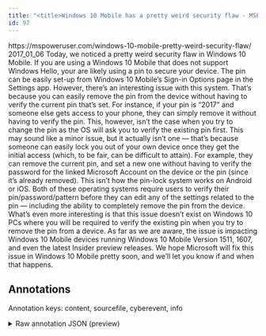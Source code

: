 ```yaml
---
title: "<title>Windows 10 Mobile has a pretty weird security flaw - MSPoweruser</title>"
id: 97
---
```


<title>Windows 10 Mobile has a pretty weird security flaw - MSPoweruser</title>
<source> https://mspoweruser.com/windows-10-mobile-pretty-weird-security-flaw/ </source>
<date> 2017_01_06 </date>
<text>
Today, we noticed a pretty weird security flaw in Windows 10 Mobile.
If you are using a Windows 10 Mobile that does not support Windows Hello, your are likely using a pin to secure your device.
The pin can be easily set-up from Windows 10 Mobile’s Sign-in Options page in the Settings app.
However, there’s an interesting issue with this system.
That’s because you can easily remove the pin from the device without having to verify the current pin that’s set.
For instance, if your pin is “2017” and someone else gets access to your phone, they can simply remove it without having to verify the pin.
This, however, isn’t the case when you try to change the pin as the OS will ask you to verify the existing pin first.
This may sound like a minor issue, but it actually isn’t one — that’s because someone can easily lock you out of your own device once they get the initial access (which, to be fair, can be difficult to attain).
For example, they can remove the current pin, and set a new one without having to verify the password for the linked Microsoft Account on the device or the pin (since it’s already removed).
This isn’t how the pin-lock system works on Android or iOS.
Both of these operating systems require users to verify their pin/password/pattern before they can edit any of the settings related to the pin — including the ability to completely remove the pin from the device.
What’s even more interesting is that this issue doesn’t exist on Windows 10 PCs where you will be required to verify the existing pin when you try to remove the pin from a device.
As far as we are aware, the issue is impacting Windows 10 Mobile devices running Windows 10 Mobile Version 1511, 1607, and even the latest Insider preview releases.
We hope Microsoft will fix this issue in Windows 10 Mobile pretty soon, and we’ll let you know if and when that happens.
</text>



## Annotations

Annotation keys: content, sourcefile, cyberevent, info

<details>
<summary>Raw annotation JSON (preview)</summary>

```json
{
  "content": "Today, we noticed a pretty weird security flaw in Windows 10 Mobile. If you are using a Windows 10 Mobile that does not support Windows Hello, your are likely using a pin to secure your device. The pin can be easily set-up from Windows 10 Mobile\u2019s Sign-in Options page in the Settings app. However, there\u2019s an interesting issue with this system. That\u2019s because you can easily remove the pin from the device without having to verify the current pin that\u2019s set. For instance, if your pin is \u201c2017\u201d and someone else gets access to your phone, they can simply remove it without having to verify the pin. This, however, isn\u2019t the case when you try to change the pin as the OS will ask you to verify the existing pin first. This may sound like a minor issue, but it actually isn\u2019t one \u2014 that\u2019s because someone can easily lock you out of your own device once they get the initial access (which, to be fair, can be difficult to attain). For example, they can remove the current pin, and set a new one without having to verify the password for the linked Microsoft Account on the device or the pin (since it\u2019s already removed). This isn\u2019t how the pin-lock system works on Android or iOS. Both of these operating systems require users to verify their pin/password/pattern before they can edit any of the settings related to the pin \u2014 including the ability to completely remove the pin from the device. What\u2019s even more interesting is that this issue doesn\u2019t exist on Windows 10 PCs where you will be required to verify the existing pin when you try to remove the pin from a device. As far as we are aware, the issue is impacting Windows 10 Mobile devices running Windows 10 Mobile Version 1511, 1607, and even the latest Insider preview releases. We hope Microsoft will fix this issue in Windows 10 Mobile pretty soon, and we\u2019ll let you know if and when that happens",
  "sourcefile": "97.txt",
  "cyberevent": {
    "hopper": [
      {
        "index": 0,
        "relation": "Same",
        "events": [
          {
            "index": "E1",
            "type": "Vulnerability-related",
            "realis": "Actual",
            "nugget": {
              "startOffset": 10,
              "index": "T1",
              "endOffset": 17,
              "text": "noticed"
            },
            "argument": [
              {
                "index": "T4",
                "text": "we",
                "endOffset": 9,
                "role": {
                  "type": "Discoverer"
                },
                "startOffset": 7,
                "type": "Person"
              },
              {
                "index": "T2",
                "text": "security flaw",
                "endOffset": 46,
                "role": {
                  "type": "Vulnerability"
                },
                "startOffset": 33,
                "type": "Vulnerability"
              },
              {
                "index": "T3",
                "text": "Windows 10 Mobile",
                "endOffset": 67,
                "role": {
                  "type": "Vulnerable_System"
                },
                "startOffset": 50,
                "type": "Device"
              }
            ],
            "subtype": "DiscoverVulnerability"
          },
          {
            "index": "E4",
            "type": "Vulnerability-related",
            "realis": "Other",
            "nugget": {
              "startOffset": 1440,
              "index": "T18",
              "endOffset": 1456,
              "text": "doesn\u2019t exist on"
            },
            "argument": [
              {
                "index": "T20",
                "text": "Windows 10 PCs",
                "endOffset": 1471,
                "role": {
                  "type": "Vulnerable_System"
                },
                "startOffset": 1457,
                "type": "Device"
              },
              {
        
```
</details>
